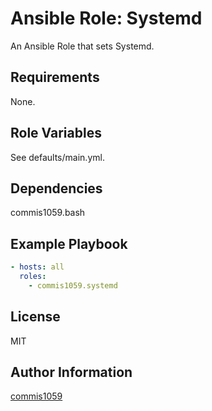 Ansible Role: Systemd
=========

An Ansible Role that sets Systemd.

Requirements
------------

None.

Role Variables
--------------

See defaults/main.yml.

Dependencies
------------

commis1059.bash

Example Playbook
----------------

```yaml
- hosts: all
  roles:
    - commis1059.systemd
```

License
-------

MIT

Author Information
------------------

[commis1059](https://github.com/commis1059)
